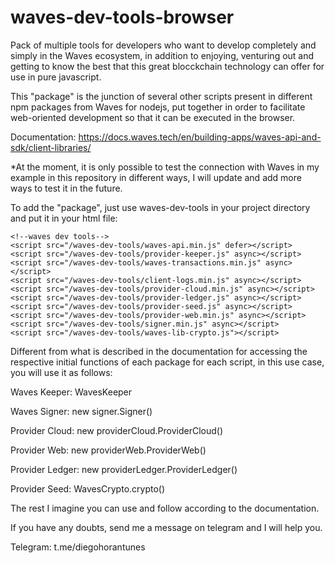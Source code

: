 # waves-dev-tools-browser
Pack of multiple tools for developers who want to develop completely and simply in the Waves ecosystem, in addition to enjoying, venturing out and getting to know the best that this great blocckchain technology can offer for use in pure javascript.

This "package" is the junction of several other scripts present in different npm packages from Waves for nodejs, put together in order to facilitate web-oriented development so that it can be executed in the browser.

Documentation: https://docs.waves.tech/en/building-apps/waves-api-and-sdk/client-libraries/



*At the moment, it is only possible to test the connection with Waves in my example in this repository in different ways, I will update and add more ways to test it in the future.

To add the "package", just use waves-dev-tools in your project directory and put it in your html file:

    <!--waves dev tools-->
    <script src="/waves-dev-tools/waves-api.min.js" defer></script>
    <script src="/waves-dev-tools/provider-keeper.js" async></script>
    <script src="/waves-dev-tools/waves-transactions.min.js" async></script>
    <script src="/waves-dev-tools/client-logs.min.js" async></script>
    <script src="/waves-dev-tools/provider-cloud.min.js" async></script>
    <script src="/waves-dev-tools/provider-ledger.js" async></script>
    <script src="/waves-dev-tools/provider-seed.js" async></script>
    <script src="/waves-dev-tools/provider-web.min.js" async></script>
    <script src="/waves-dev-tools/signer.min.js" async></script>
    <script src="/waves-dev-tools/waves-lib-crypto.js"></script>

Different from what is described in the documentation for accessing the respective initial functions of each package for each script, in this use case, you will use it as follows:

Waves Keeper: WavesKeeper

Waves Signer: new signer.Signer()

Provider Cloud: new providerCloud.ProviderCloud()

Provider Web: new providerWeb.ProviderWeb()

Provider Ledger: new providerLedger.ProviderLedger()

Provider Seed: WavesCrypto.crypto()

The rest I imagine you can use and follow according to the documentation.

If you have any doubts, send me a message on telegram and I will help you.

Telegram: t.me/diegohorantunes
